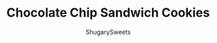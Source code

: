 ---
layout: ../../layouts/MarkdownPostLayout.astro
title: Chocolate Chip Sandwich Cookies
author: ShugarySweets
pubDate: 2020-09-23
description: "Rich chocolate frosting sandwiched between chewy cookies is a chocolate lover&#x27;s dream. Try this recipe for Chocolate Chip Sandwich Cookies next time you need a dessert that&#x27;s just as decadent as a chocolate cake but even easier to serve!"
image_url: https://www.shugarysweets.com/wp-content/uploads/2020/12/chocolate-chip-sandwich-cookies-facebook.jpg
tags: ["Cookies","American"]
calories: 347
protein: 2
carbohydrates: 46
fats: 19
fiber: 2
ingredients: ["2 oz. unsweetened baking chocolate","4 tbsp. unsalted butter","2 cups powdered sugar","1 tsp vanilla extract","3-4 tbsp. hot coffee","1/2 cup unsalted butter, softened","1/2 cup packed light brown sugar","1/2 cup granulated sugar","1 large egg","1 tsp. vanilla extract","1 1/4 cup + 2 tbsp. all-purpose flour","1 1/2 tsp. baking soda","1/4 tsp. kosher salt","1 cup semi sweet chocolate chips"]
serves: 12
time: "27 minutes"
prepTime: "15 minutes"
instructions: ["Preheat oven to 350 degrees F. Lightly grease a cookie sheet or line it with parchment paper.","In a large bowl, using a hand or stand mixer, cream the butter until smooth. Add in the brown sugar, granulated sugar, egg, and vanilla and mix until just combined. Add in the flour, baking soda, and salt and mix until a soft dough has formed. Stir in the chocolate chips.","Drop the dough by tablespoon, or use a cookie scoop, 2 inches apart onto a cookie sheet. Bake for 10-12 minutes until the edges start to turn golden brown. Allow the cookies to cool on the cookie sheet for 5 minutes before moving them to a cooling rack.","Prepare the frosting. In a small microwavable safe bowl, heat the butter and chocolate in the microwave for 30 seconds. Stir, cook again for another 15 seconds. Continue heating the chocolate for 15 seconds at a time, stirring in between, until completely melted.","Mix in the powdered sugar, vanilla extract, and the coffee (or cream) until smooth. If the frosting is too thin, add more powdered sugar. If the frosting is too thick, add more liquid.","Spread 1 teaspoon of chocolate frosting on one side of a cookie and top with remaining cookies.","Store covered at room temperature or in the fridge."]
nutrition: ["347 calories","46 grams carbohydrates","46 milligrams cholesterol","19 grams fat","2 grams fiber","2 grams protein","11 grams saturated fat","219 grams sodium","42 grams sugar","0 grams trans fat","6 grams unsaturated fat"]
---